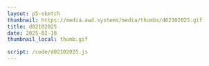 ```yaml
---
layout: p5-sketch
thumbnail: https://media.awd.systems/media/thumbs/d02102025.gif
title: d02102025
date: 2025-02-10
thumbnail_local: thumb.gif

script: /code/d02102025.js
---
```

